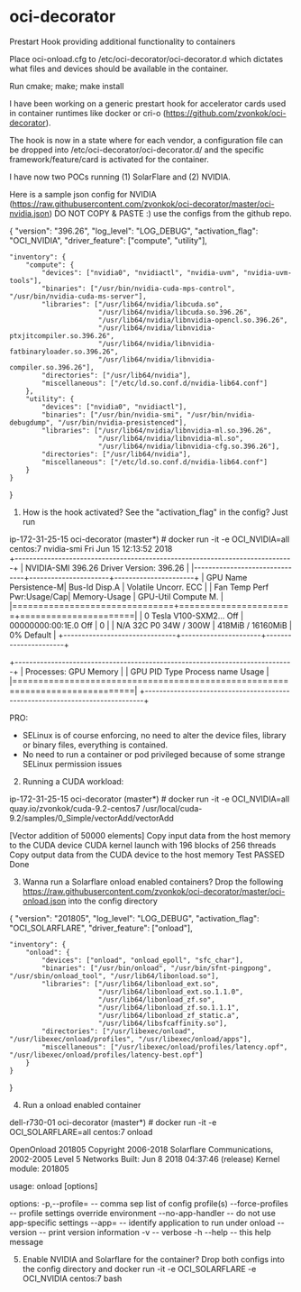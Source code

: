 # oci-decorator
Prestart Hook providing additional functionality to containers

Place oci-onload.cfg to /etc/oci-decorator/oci-decorator.d which 
dictates what files and devices should be available in the container.

Run cmake; make; make install


I have been working on a generic prestart hook for accelerator cards used 
in container runtimes like docker or cri-o (https://github.com/zvonkok/oci-decorator).

The hook is now in a state where for each vendor,  a configuration file can be dropped
into /etc/oci-decorator/oci-decorator.d/ and the specific framework/feature/card is 
activated for the container. 

I have now two POCs running (1) SolarFlare and (2) NVIDIA.

Here is a sample json config for  NVIDIA (https://raw.githubusercontent.com/zvonkok/oci-decorator/master/oci-nvidia.json)
DO NOT COPY & PASTE :) use the configs from the github repo.

{
    "version": "396.26",
    "log_level": "LOG_DEBUG",
    "activation_flag": "OCI_NVIDIA",
    "driver_feature": ["compute", "utility"],

    "inventory": {
        "compute": {
            "devices": ["nvidia0", "nvidiactl", "nvidia-uvm", "nvidia-uvm-tools"],
            "binaries": ["/usr/bin/nvidia-cuda-mps-control", "/usr/bin/nvidia-cuda-ms-server"],
            "libraries": ["/usr/lib64/nvidia/libcuda.so",
                          "/usr/lib64/nvidia/libcuda.so.396.26",
                          "/usr/lib64/nvidia/libnvidia-opencl.so.396.26",
                          "/usr/lib64/nvidia/libnvidia-ptxjitcompiler.so.396.26",
                          "/usr/lib64/nvidia/libnvidia-fatbinaryloader.so.396.26",
                          "/usr/lib64/nvidia/libnvidia-compiler.so.396.26"],
            "directories": ["/usr/lib64/nvidia"],
            "miscellaneous": ["/etc/ld.so.conf.d/nvidia-lib64.conf"] 
        },
        "utility": {
            "devices": ["nvidia0", "nvidiactl"],
            "binaries": ["/usr/bin/nvidia-smi", "/usr/bin/nvidia-debugdump", "/usr/bin/nvidia-presistenced"],
            "libraries": ["/usr/lib64/nvidia/libnvidia-ml.so.396.26",
                          "/usr/lib64/nvidia/libnvidia-ml.so",
                          "/usr/lib64/nvidia/libnvidia-cfg.so.396.26"],
            "directories": ["/usr/lib64/nvidia"],
            "miscellaneous": ["/etc/ld.so.conf.d/nvidia-lib64.conf"] 
        }
    }
}

1. How is the hook activated? See the "activation_flag" in the config? Just run

ip-172-31-25-15 oci-decorator (master*) #  docker run  -it -e OCI_NVIDIA=all centos:7 nvidia-smi 
Fri Jun 15 12:13:52 2018       
+-----------------------------------------------------------------------------+
| NVIDIA-SMI 396.26                 Driver Version: 396.26                    |
|-------------------------------+----------------------+----------------------+
| GPU  Name        Persistence-M| Bus-Id        Disp.A | Volatile Uncorr. ECC |
| Fan  Temp  Perf  Pwr:Usage/Cap|         Memory-Usage | GPU-Util  Compute M. |
|===============================+======================+======================|
|   0  Tesla V100-SXM2...  Off  | 00000000:00:1E.0 Off |                    0 |
| N/A   32C    P0    34W / 300W |    418MiB / 16160MiB |      0%      Default |
+-------------------------------+----------------------+----------------------+
                                                                               
+-----------------------------------------------------------------------------+
| Processes:                                                       GPU Memory |
|  GPU       PID   Type   Process name                             Usage      |
|=============================================================================|
+-----------------------------------------------------------------------------+

PRO:
- SELinux is of course enforcing, no need to alter the device files, library or binary files, everything is contained.
- No need to run a container or pod privileged because of some strange SELinux permission issues

2) Running a CUDA workload:

ip-172-31-25-15 oci-decorator (master*) # docker run  -it -e OCI_NVIDIA=all quay.io/zvonkok/cuda-9.2-centos7 /usr/local/cuda-9.2/samples/0_Simple/vectorAdd/vectorAdd   

[Vector addition of 50000 elements]
Copy input data from the host memory to the CUDA device
CUDA kernel launch with 196 blocks of 256 threads
Copy output data from the CUDA device to the host memory
Test PASSED
Done

3) Wanna run a Solarflare onload enabled containers? Drop the following https://raw.githubusercontent.com/zvonkok/oci-decorator/master/oci-onload.json into 
the config directory

{
    "version": "201805",
    "log_level": "LOG_DEBUG",
    "activation_flag": "OCI_SOLARFLARE",
    "driver_feature": ["onload"],

    "inventory": {
        "onload": {
            "devices": ["onload", "onload_epoll", "sfc_char"],
            "binaries": ["/usr/bin/onload", "/usr/bin/sfnt-pingpong", "/usr/sbin/onload_tool", "/usr/lib64/libonload.so"],
            "libraries": ["/usr/lib64/libonload_ext.so",
                          "/usr/lib64/libonload_ext.so.1.1.0",
                          "/usr/lib64/libonload_zf.so",
                          "/usr/lib64/libonload_zf.so.1.1.1",
                          "/usr/lib64/libonload_zf_static.a",
                          "/usr/lib64/libsfcaffinity.so"],
            "directories": ["/usr/libexec/onload", "/usr/libexec/onload/profiles", "/usr/libexec/onload/apps"],
            "miscellaneous": ["/usr/libexec/onload/profiles/latency.opf", "/usr/libexec/onload/profiles/latency-best.opf"]
        }
    }
}

4) Run a onload enabled container

dell-r730-01 oci-decorator (master*) # docker run -it -e OCI_SOLARFLARE=all centos:7 onload

OpenOnload 201805
Copyright 2006-2018 Solarflare Communications, 2002-2005 Level 5 Networks
Built: Jun  8 2018 04:37:46 (release)
Kernel module: 201805

usage:
  onload [options] <command> <command-args>

options:
  -p,--profile=<profile> -- comma sep list of config profile(s)
  --force-profiles       -- profile settings override environment
  --no-app-handler       -- do not use app-specific settings
  --app=<app-name>       -- identify application to run under onload
  --version              -- print version information
  -v                     -- verbose
  -h --help              -- this help message


5) Enable NVIDIA and Solarflare for the container? Drop both configs into the config directory and 
docker run -it -e OCI_SOLARFLARE -e OCI_NVIDIA centos:7 bash 
